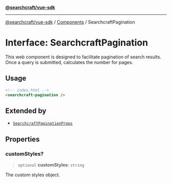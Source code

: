 [**@searchcraft/vue-sdk**](/reference/sdk/js-vue/README.md)

***

[@searchcraft/vue-sdk](/reference/sdk/js-vue/globals.md) / [Components](/reference/sdk/js-vue/namespaces/Components/README.md) / SearchcraftPagination

# Interface: SearchcraftPagination

This web component is designed to facilitate pagination of search results.
Once a query is submitted, calculates the number for pages.
## Usage
```html
<!-- index.html -->
<searchcraft-pagination />
```

## Extended by

- [`SearchcraftPaginationProps`](/reference/sdk/js-vue/interfaces/SearchcraftPaginationProps.md)

## Properties

### customStyles?

> `optional` **customStyles**: `string`

The custom styles object.
